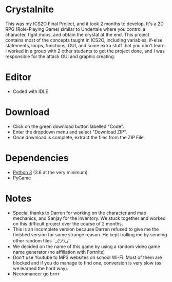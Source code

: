 # Crystalnite

This was my ICS2O Final Project, and it took 2 months to develop. It's a 2D RPG (Role-Playing Game) similar to Undertale where you control a character, fight mobs, and obtain the crystal at the end. This project contains most of the concepts taught in ICS2O, including variables, if-else statements, loops, functions, GUI, and some extra stuff that you don't learn. I worked in a group with 2 other students to get the project done, and I was responsible for the attack GUI and graphic creating. 

# Editor
 - Coded with IDLE

# Download
 - Click on the green download button labelled "Code".
 - Enter the dropdown menu and select "Download ZIP".
 - Once download is complete, extract the files from the ZIP File.

# Dependencies
 - [Python 3](https://www.python.org/downloads/) (3.6 at the very minimum)
 - [PyGame](https://www.pygame.org/wiki/GettingStarted)

# Notes
 - Special thanks to Darren for working on the character and map mechanics, and Sanjay for the inventory. We stuck together and worked on this difficult project over the course of 2 months.
 - This is an incomplete version because Darren refused to give me the finished version for some strange reason. He kept trolling me by sending other random files ¯\_(ツ)_/¯
 - We decided on the name of this game by using a random video game name generator (no affiliation with Fortnite)
 - Don't use Youtube to MP3 websites on school Wi-Fi. Most of them are blocked and if you do manage to find one, conversion is very slow (as we learned the hard way).
 - Necromancer go brrrr
